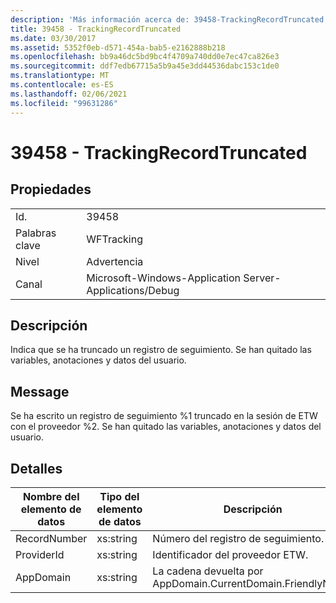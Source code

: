 ```yaml
---
description: 'Más información acerca de: 39458-TrackingRecordTruncated'
title: 39458 - TrackingRecordTruncated
ms.date: 03/30/2017
ms.assetid: 5352f0eb-d571-454a-bab5-e2162888b218
ms.openlocfilehash: bb9a46dc5bd9bc4f4709a740dd0e7ec47ca826e3
ms.sourcegitcommit: ddf7edb67715a5b9a45e3dd44536dabc153c1de0
ms.translationtype: MT
ms.contentlocale: es-ES
ms.lasthandoff: 02/06/2021
ms.locfileid: "99631286"
---
```

# <a name="39458---trackingrecordtruncated"></a>39458 - TrackingRecordTruncated

## <a name="properties"></a>Propiedades  
  
|||  
|-|-|  
|Id.|39458|  
|Palabras clave|WFTracking|  
|Nivel|Advertencia|  
|Canal|Microsoft-Windows-Application Server-Applications/Debug|  
  
## <a name="description"></a>Descripción  

 Indica que se ha truncado un registro de seguimiento. Se han quitado las variables, anotaciones y datos del usuario.  
  
## <a name="message"></a>Message  

 Se ha escrito un registro de seguimiento %1 truncado en la sesión de ETW con el proveedor %2. Se han quitado las variables, anotaciones y datos del usuario.  
  
## <a name="details"></a>Detalles  
  
|Nombre del elemento de datos|Tipo del elemento de datos|Descripción|  
|--------------------|--------------------|-----------------|  
|RecordNumber|xs:string|Número del registro de seguimiento.|  
|ProviderId|xs:string|Identificador del proveedor ETW.|  
|AppDomain|xs:string|La cadena devuelta por AppDomain.CurrentDomain.FriendlyName.|
